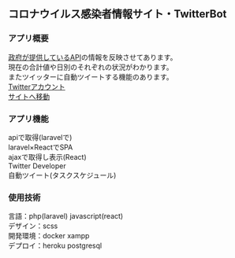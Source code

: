 ## コロナウイルス感染者情報サイト・TwitterBot

### アプリ概要
[政府が提供しているAPI](http://portal.opendata.go.jp)の情報を反映させてあります。  
現在の合計値や日別のそれぞれの状況がわかります。  
またツイッターに自動ツイートする機能のあります。  
[Twitterアカウント](https://twitter.com/test66130109)  
[サイトへ移動](https://miyazawayamato.github.io/portfolio-home/)

### アプリ機能
apiで取得(laravelで)  
laravel×ReactでSPA  
ajaxで取得し表示(React)  
Twitter Developer  
自動ツイート(タスクスケジュール) 

### 使用技術
言語：php(laravel) javascript(react)  
デザイン：scss  
開発環境：docker xampp  
デプロイ：heroku postgresql  